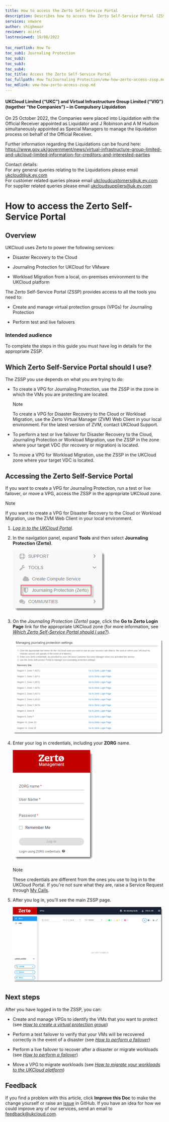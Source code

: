 ```yaml
---
title: How to access the Zerto Self-Service Portal
description: Describes how to access the Zerto Self-Service Portal (ZSSP) to manage Disaster Recovery to the Cloud, Journaling Protection and Workload Migration
services: vmware
author: shighmoor
reviewer: acirel
lastreviewed: 19/08/2022

toc_rootlink: How To
toc_sub1: Journaling Protection
toc_sub2:
toc_sub3:
toc_sub4:
toc_title: Access the Zerto Self-Service Portal
toc_fullpath: How To/Journaling Protection/vmw-how-zerto-access-zssp.md
toc_mdlink: vmw-how-zerto-access-zssp.md
---
```


#### UKCloud Limited (“UKC”) and Virtual Infrastructure Group Limited (“VIG”) (together “the Companies”) – in Compulsory Liquidation

On 25 October 2022, the Companies were placed into Liquidation with the Official Receiver appointed as Liquidator and J Robinson and A M Hudson simultaneously appointed as Special Managers to manage the liquidation process on behalf of the Official Receiver.

Further information regarding the Liquidations can be found here: <https://www.gov.uk/government/news/virtual-infrastructure-group-limited-and-ukcloud-limited-information-for-creditors-and-interested-parties>

Contact details:<br>
For any general queries relating to the Liquidations please email <ukcloud@uk.ey.com><br>
For customer related queries please email <ukcloudcustomers@uk.ey.com><br>
For supplier related queries please email <ukcloudsuppliers@uk.ey.com>

# How to access the Zerto Self-Service Portal

## Overview

UKCloud uses Zerto to power the following services:

- Disaster Recovery to the Cloud

- Journaling Protection for UKCloud for VMware

- Workload Migration from a local, on-premises environment to the UKCloud platform

The Zerto Self-Service Portal (ZSSP) provides access to all the tools you need to:

- Create and manage virtual protection groups (VPGs) for Journaling Protection

- Perform test and live failovers

### Intended audience

To complete the steps in this guide you must have log in details for the appropriate ZSSP.

## Which Zerto Self-Service Portal should I use?

The ZSSP you use depends on what you are trying to do:

- To create a VPG for Journaling Protection, use the ZSSP in the zone in which the VMs you are protecting are located.

    > [!NOTE]
    > To create a VPG for Disaster Recovery to the Cloud or Workload Migration, use the Zerto Virtual Manager (ZVM) Web Client in your local environment. For the latest version of ZVM, contact UKCloud Support.

- To perform a test or live failover for Disaster Recovery to the Cloud, Journaling Protection or Workload Migration, use the ZSSP in the zone where your target VDC (for recovery or migration) is located.

- To move a VPG for Workload Migration, use the ZSSP in the UKCloud zone where your target VDC is located.

## Accessing the Zerto Self-Service Portal

If you want to create a VPG for Journaling Protection, run a test or live failover, or move a VPG, access the ZSSP in the appropriate UKCloud zone.

> [!NOTE]
> If you want to create a VPG for Disaster Recovery to the Cloud or Workload Migration, use the ZVM Web Client in your local environment.

1. [*Log in to the UKCloud Portal*](../portal/ptl-gs.md).

2. In the navigation panel, expand **Tools** and then select **Journaling Protection (Zerto)**.

    ![Journaling Protection menu option in UKCloud Portal](images/vmw-portal-mnu-journaling.png)

3. On the *Journaling Protection (Zerto)* page, click the **Go to Zerto Login Page** link for the appropriate UKCloud zone (for more information, see [*Which Zerto Self-Service Portal should I use?*](#which-zerto-self-service-portal-should-i-use)).

    ![Journaling Protection page in UKCloud Portal](images/vmw-portal-journaling.png)

4. Enter your log in credentials, including your **ZORG** name.

    ![Zerto log in page](images/vmw-zerto-login.png)

    > [!NOTE]
    > These credentials are different from the ones you use to log in to the UKCloud Portal. If you're not sure what they are, raise a Service Request through [My Calls](https://portal.skyscapecloud.com/support/ivanti).

5. After you log in, you'll see the main ZSSP page.

    ![Main Zerto ZSSP page](images/vmw-zerto-homepage.png)

## Next steps

After you have logged in to the ZSSP, you can:

- Create and manage VPGs to identify the VMs that you want to protect (see [*How to create a virtual protection group*](vmw-how-zerto-create-vpg.md))

- Perform a test failover to verify that your VMs will be recovered correctly in the event of a disaster (see [*How to perform a failover*](vmw-how-zerto-perform-failover.md))

- Perform a live failover to recover after a disaster or migrate workloads (see [*How to perform a failover*](vmw-how-zerto-perform-failover.md))

- Move a VPG to migrate workloads (see [*How to migrate your workloads to the UKCloud platform*](../enablement/migr-how-zerto-migrate-to-ukcloud.md))

## Feedback

If you find a problem with this article, click **Improve this Doc** to make the change yourself or raise an [issue](https://github.com/UKCloud/documentation/issues) in GitHub. If you have an idea for how we could improve any of our services, send an email to <feedback@ukcloud.com>.
